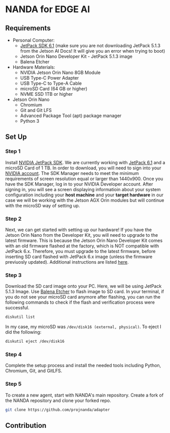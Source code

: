 # NANDA for EDGE AI 

## Requirements
* Personal Computer:
  * [JetPack SDK 6.1](https://developer.nvidia.com/embedded/jetpack-sdk-61) (make sure you are not downloading JetPack 5.1.3 from the Jetson AI Docs! It will give you an error when trying to boot)
  * Jetson Orin Nano Developer Kit - JetPack 5.1.3 image
  * Balena Etcher
* Hardware Materials:
  * NVIDIA Jetson Orin Nano 8GB Module
  * USB Type-C Power Adapter
  * USB Type-C to Type-A Cable
  * microSD Card (64 GB or higher)
  * NVME SSD 1TB or higher
* Jetson Orin Nano
  * Chromium
  * Git and Git LFS
  * Advanced Package Tool (apt) package manager
  * Python 3


## Set Up
### Step 1
Install [NVIDIA JetPack SDK](https://developer.nvidia.com/embedded/jetpack). We are currently working with [JetPack 6.1](https://developer.nvidia.com/embedded/jetpack-sdk-61) and a microSD Card of 1 TB. In order to download, you will need to sign into your [NVIDIA account](https://developer.nvidia.com/account). The SDK Manager needs to meet the minimum requirements of screen resolution equal or larger than 1440x900. Once you have the SDK Manager, log in to your NVIDIA Developer account. After signing in, you will see a screen displaying informatioin about your system configuration including your **host machine** and your **target hardware** in our case we will be working with the Jetson AGX Orin modules but will continue with the microSD way of setting up. 

### Step 2
Next, we can get started with setting up our hardware! If you have the Jetson Orin Nano from the Developer Kit, you will need to upgrade to the latest firmware. This is because the Jetson Orin Nano Developer Kit comes with an old firmware flashed at the factory, which is NOT compatible with JetPack 6.x.
Therefore, you must upgrade to the latest firmware, before inserting SD card flashed with JetPack 6.x image (unless the firmware previuosly updated). Additional instructions are listed [here](https://developer.nvidia.com/embedded/learn/get-started-jetson-orin-nano-devkit#prepare).

### Step 3
Download the SD card image onto your PC. Here, we will be using JetPack 5.1.3 Image. Use [Balena Etcher](https://etcher.balena.io) to flash image to SD card.
In your terminal, if you do not see your microSD card anymore after flashing, you can run the following commands to check if the flash and verification process were successful. 

```bash
diskutil list
```

In my case, my microSD was `/dev/disk16 (external, physical)`. To eject I did the following: 

```bash
diskutil eject /dev/disk16
```

### Step 4
Complete the setup process and install the needed tools including Python, Chromium, Git, and GitLFS. 

### Step 5
To create a new agent, start with NANDA's main repository. Create a fork of the NANDA repository and clone your forked repo.
```bash
git clone https://github.com/projnanda/adapter
```

## Contribution 
